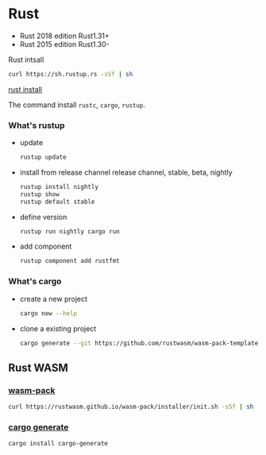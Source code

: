 # Rust
    
- Rust 2018 edition
  Rust1.31+
- Rust 2015 edition
  Rust1.30-


Rust intsall
```sh
curl https://sh.rustup.rs -sSf | sh
```
[rust install](https://www.rust-lang.org/tools/install)

The command install `rustc`, `cargo`, `rustup`.


### What's rustup
- update 
  ```sh
  rustup update
  ```
- install from release channel
  release channel, stable, beta, nightly
  ```sh
  rustup install nightly
  rustup show
  rustup default stable
  ```
- define version
  ```sh
  rustup run nightly cargo run
  ```
- add component
  ```sh
  rustup component add rustfmt
  ```

### What's cargo
- create a new project
  ```sh
  cargo new --help
  ```
- clone a existing project
  ```sh
  cargo generate --git https://github.com/rustwasm/wasm-pack-template
  ```


## Rust WASM
### [wasm-pack](https://rustwasm.github.io/wasm-pack/installer/)
```sh
curl https://rustwasm.github.io/wasm-pack/installer/init.sh -sSf | sh
```


### [cargo generate](https://crates.io/crates/cargo-generate)
```sh
cargo install cargo-generate
```

